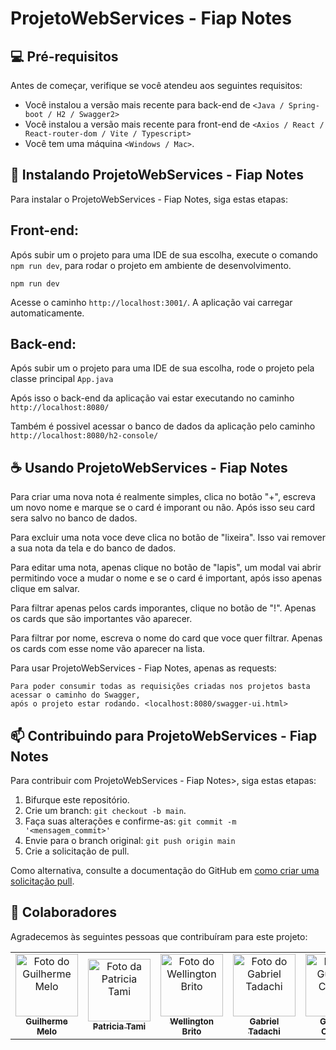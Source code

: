 # ProjetoWebServices - Fiap Notes

<!---Esses são exemplos. Veja https://shields.io para outras pessoas ou para personalizar este conjunto de escudos. Você pode querer incluir dependências, status do projeto e informações de licença aqui--->

## 💻 Pré-requisitos

Antes de começar, verifique se você atendeu aos seguintes requisitos:
<!---Estes são apenas requisitos de exemplo. Adicionar, duplicar ou remover conforme necessário--->
* Você instalou a versão mais recente para back-end de `<Java / Spring-boot / H2 / Swagger2>`
* Você instalou a versão mais recente para front-end de `<Axios / React / React-router-dom / Vite / Typescript>`
* Você tem uma máquina `<Windows / Mac>`.

## 🚀 Instalando ProjetoWebServices - Fiap Notes

Para instalar o ProjetoWebServices - Fiap Notes, siga estas etapas:

## Front-end:

Após subir um o projeto para uma IDE de sua escolha, execute o comando `npm run dev`, para rodar o projeto em ambiente de desenvolvimento.

```
npm run dev
```

Acesse o caminho `http://localhost:3001/`. A aplicação vai carregar automaticamente.

## Back-end:

Após subir um o projeto para uma IDE de sua escolha, rode o projeto pela classe principal `App.java`

Após isso o back-end da aplicação vai estar executando no caminho `http://localhost:8080/`

Também é possivel acessar o banco de dados da aplicação pelo caminho `http://localhost:8080/h2-console/`

## ☕ Usando ProjetoWebServices - Fiap Notes

Para criar uma nova nota é realmente simples, clica no botão "+", escreva um novo nome e marque se o card é imporant ou não. Após isso seu card sera salvo no banco de dados.

Para excluir uma nota voce deve clica no botão de "lixeira". Isso vai remover a sua nota da tela e do banco de dados.

Para editar uma nota, apenas clique no botão de "lapis", um modal vai abrir permitindo voce a mudar o nome e se o card é important, após isso apenas clique em salvar.

Para filtrar apenas pelos cards imporantes, clique no botão de "!". Apenas os cards que são importantes vão aparecer.

Para filtrar por nome, escreva o nome do card que voce quer filtrar. Apenas os cards com esse nome vão aparecer na lista. 

Para usar ProjetoWebServices - Fiap Notes, apenas as requests:

```
Para poder consumir todas as requisições criadas nos projetos basta acessar o caminho do Swagger, 
após o projeto estar rodando. <localhost:8080/swagger-ui.html>
```

## 📫 Contribuindo para ProjetoWebServices - Fiap Notes
<!---Se o seu README for longo ou se você tiver algum processo ou etapas específicas que deseja que os contribuidores sigam, considere a criação de um arquivo CONTRIBUTING.md separado--->
Para contribuir com ProjetoWebServices - Fiap Notes>, siga estas etapas:

1. Bifurque este repositório.
2. Crie um branch: `git checkout -b main`.
3. Faça suas alterações e confirme-as: `git commit -m '<mensagem_commit>'`
4. Envie para o branch original: `git push origin main`
5. Crie a solicitação de pull.

Como alternativa, consulte a documentação do GitHub em [como criar uma solicitação pull](https://help.github.com/en/github/collaborating-with-issues-and-pull-requests/creating-a-pull-request).

## 🤝 Colaboradores

Agradecemos às seguintes pessoas que contribuíram para este projeto:

<table>
  <tr>
    <td align="center">
      <a href="#">
        <img src="https://avatars.githubusercontent.com/u/33105000?v=4" width="100px;" alt="Foto do Guilherme Melo"/><br>
        <sub>
          <b>Guilherme Melo</b>
        </sub>
      </a>
    </td>
    <td align="center">
      <a href="#">
        <img src="https://avatars.githubusercontent.com/u/67209629?v=4" width="100px;" alt="Foto da Patricia Tami"/><br>
        <sub>
          <b>Patricia Tami</b>
        </sub>
      </a>
    </td>
    <td align="center">
      <a href="#">
        <img src="https://avatars.githubusercontent.com/u/39777075?v=4" width="100px;" alt="Foto do Wellington Brito"/><br>
        <sub>
          <b>Wellington Brito</b>
        </sub>
      </a>
    </td>
    <td align="center">
      <a href="#">
        <img src="https://avatars.githubusercontent.com/u/25730747?v=4" width="100px;" alt="Foto do Gabriel Tadachi"/><br>
        <sub>
          <b>Gabriel Tadachi</b>
        </sub>
      </a>
    </td>
    <td align="center">
      <a href="#">
        <img src="https://avatars.githubusercontent.com/u/7660575?v=4" width="100px;" alt="Foto do Gustaco Ceccon"/><br>
        <sub>
          <b>Gustavo Ceccon</b>
        </sub>
      </a>
    </td>
  </tr>
</table>

